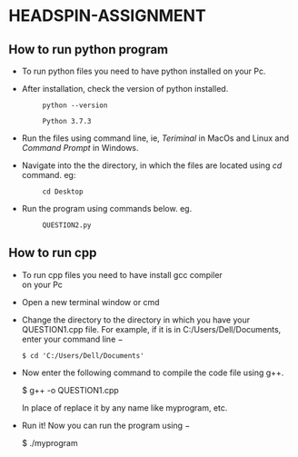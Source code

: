 # HEADSPIN-ASSIGNMENT

## How to run python  program
* To run python files you need to have python installed on your Pc.

* After installation,  check the version of python installed.
           

           python --version

           Python 3.7.3


* Run the files using command line, ie, *Teriminal* in MacOs and Linux and *Command Prompt* in Windows.

* Navigate into the the directory, in which the files are located using *cd* command. eg:
         
           cd Desktop

* Run the program using commands below. eg.

           QUESTION2.py
 ## How to run cpp  
* To run cpp files you need to have install gcc compiler  
   on your Pc

* Open a new terminal window or cmd

* Change the directory to the directory in which you have your QUESTION1.cpp file. For example, if it is in C:/Users/Dell/Documents, 
     enter your command line −

      $ cd 'C:/Users/Dell/Documents'

* Now enter the following command to compile the code file using g++.

    $ g++ -o <name-you-want-to-give> QUESTION1.cpp
 
   In place of <name-you-want-to-give> 
    replace it by any name like myprogram, etc.
 
 * Run it! Now you can run the program using −

    $ ./myprogram

          
